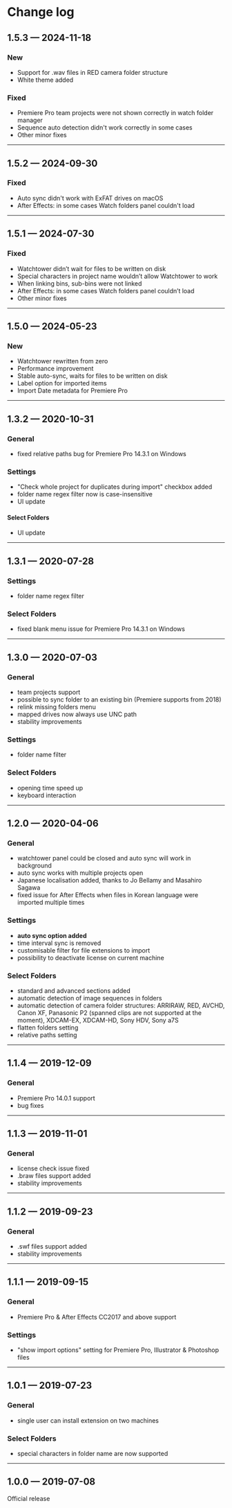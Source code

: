 # Change log

## 1.5.3 — 2024-11-18

### New

* Support for .wav files in RED camera folder structure
* White theme added

### Fixed

* Premiere Pro team projects were not shown correctly in watch folder manager
* Sequence auto detection didn't work correctly in some cases
* Other minor fixes

***

## 1.5.2 — 2024-09-30

### Fixed

* Auto sync didn't work with ExFAT drives on macOS
* After Effects: in some cases Watch folders panel couldn't load

***

## 1.5.1 — 2024-07-30

### Fixed

* Watchtower didn’t wait for files to be written on disk
* Special characters in project name wouldn’t allow Watchtower to work
* When linking bins, sub-bins were not linked
* After Effects: in some cases Watch folders panel couldn’t load
* Other minor fixes

***

## 1.5.0 — 2024-05-23

### New

* Watchtower rewritten from zero
* Performance improvement
* Stable auto-sync, waits for files to be written on disk
* Label option for imported items
* Import Date metadata for Premiere Pro

***

## 1.3.2 — 2020-10-31

### General

* fixed relative paths bug for Premiere Pro 14.3.1 on Windows

### Settings

* "Check whole project for duplicates during import" checkbox added
* folder name regex filter now is case-insensitive
* UI update

#### Select Folders

* UI update

***

## 1.3.1 — 2020-07-28

### Settings

* folder name regex filter

### Select Folders

* fixed blank menu issue for Premiere Pro 14.3.1 on Windows

***

## 1.3.0 — 2020-07-03

### General

* team projects support
* possible to sync folder to an existing bin (Premiere supports from 2018)&#x20;
* relink missing folders menu
* mapped drives now always use UNC path
* stability improvements

### Settings

* folder name filter

### Select Folders

* opening time speed up
* keyboard interaction

***

## 1.2.0 — 2020-04-06

### General

* watchtower panel could be closed and auto sync will work in background
* auto sync works with multiple projects open
* Japanese localisation added, thanks to Jo Bellamy and Masahiro Sagawa
* fixed issue for After Effects when files in Korean language were imported multiple times

### Settings

* **auto sync option added**
* time interval sync is removed
* customisable filter for file extensions to import
* possibility to deactivate license on current machine

### Select Folders

* standard and advanced sections added
* automatic detection of image sequences in folders
* automatic detection of camera folder structures: ARRIRAW, RED, AVCHD, Canon XF, Panasonic P2 (spanned clips are not supported at the moment), XDCAM-EX, XDCAM-HD, Sony HDV, Sony a7S
* flatten folders setting
* relative paths setting

***

## 1.1.4 — 2019-12-09

### General

* Premiere Pro 14.0.1 support
* bug fixes

***

## 1.1.3 — 2019-11-01

### General

* license check issue fixed
* .braw files support added
* stability improvements

***

## 1.1.2 — 2019-09-23

### General

* .swf files support added
* stability improvements

***

## 1.1.1 — 2019-09-15

### General

* Premiere Pro & After Effects CC2017 and above support

### Settings

* "show import options" setting for Premiere Pro, Illustrator & Photoshop files

***

## 1.0.1 — 2019-07-23

### General

* single user can install extension on two machines

### Select Folders

* special characters in folder name are now supported

***

## 1.0.0 — 2019-07-08

Official release

